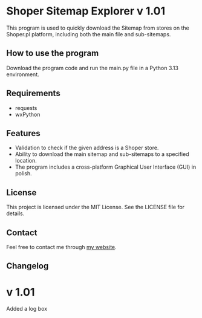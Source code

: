 # Shoper Sitemap Explorer v 1.01

This program is used to quickly download the Sitemap from stores on the Shoper.pl platform, including both the main file and sub-sitemaps.

## How to use the program

Download the program code and run the main.py file in a Python 3.13 environment.

## Requirements

* requests
* wxPython

## Features

* Validation to check if the given address is a Shoper store.
* Ability to download the main sitemap and sub-sitemaps to a specified location.
* The program includes a cross-platform Graphical User Interface (GUI) in polish.

## License

This project is licensed under the MIT License. See the LICENSE file for details.

## Contact

Feel free to contact me through [my website](https://pwalczak.net).

## Changelog

# v 1.01

Added a log box